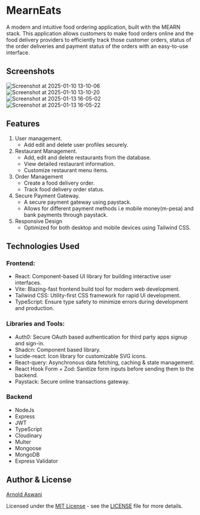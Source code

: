 # MearnEats

A modern and intuitive food ordering application, built with the MEARN stack.
This application allows customers to make food orders online and the food
delivery providers to efficiently track those customer orders, status of the
order deliveries and payment status of the orders with an easy-to-use interface.

## Screenshots

![Screenshot at 2025-01-10 13-10-06](https://github.com/user-attachments/assets/7bf0f680-f265-4358-bc76-f4b859caba50)
![Screenshot at 2025-01-10 13-10-20](https://github.com/user-attachments/assets/9dbe3e86-30f1-4dbc-9f9a-92f9c6a3cf69)
![Screenshot at 2025-01-13 16-05-02](https://github.com/user-attachments/assets/c70d82c8-c01b-43db-bd80-343f067c4bbe)
![Screenshot at 2025-01-13 16-05-22](https://github.com/user-attachments/assets/77544b4c-451b-4dfa-8f44-cd6b680f6772)

## Features

1. User management.
    - Add edit and delete user profiles securely.
2. Restaurant Management.
    - Add, edit and delete restaurants from the database.
    - View detailed restaurant information.
    - Customize restaurant menu items.
3. Order Management
    - Create a food delivery order.
    - Track food delivery order status.
4. Secure Payment Gateway.
    - A secure payment gateway using paystack.
    - Allows for different payment methods i.e mobile money(m-pesa) and bank
      payments through paystack.
5. Responsive Design
    - Optimized for both desktop and mobile devices using Tailwind CSS.

## Technologies Used

### Frontend:

- React: Component-based UI library for building interactive user interfaces.
- Vite: Blazing-fast frontend build tool for modern web development.
- Tailwind CSS: Utility-first CSS framework for rapid UI development.
- TypeScript: Ensure type safety to minimize errors during development and
  production.

### Libraries and Tools:

- Auth0: Secure OAuth based authentication for third party apps signup and
  sign-in.
- Shadcn: Component based library.
- lucide-react: Icon library for customizable SVG icons.
- React-query: Asynchronous data fetching, caching & state management.
- React Hook Form + Zod: Sanitize form inputs before sending them to the
  backend.
- Paystack: Secure online transactions gateway.

### Backend

- NodeJs
- Express
- JWT
- TypeScript
- Cloudinary
- Multer
- Mongoose
- MongoDB
- Express Validator

## Author & License

[Arnold Aswani](https://github.com/arnold-aswan)

Licensed under the [MIT License](LICENSE.md) - see the [LICENSE](LICENSE.md)
file for
more details.
